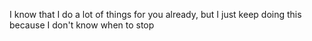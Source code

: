I know that I do a lot of things for you already, but I just keep doing this because 
I don't know when to stop
